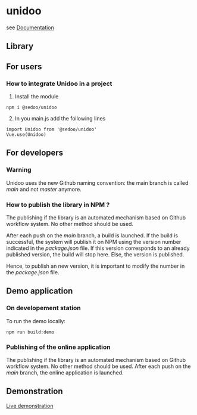 # unidoo

see [Documentation](https://sedoo.github.io/unidoo/)

## Library

## For users

### How to integrate Unidoo in a project

1. Install the module

```shell
npm i @sedoo/unidoo
```

2. In you main.js add the following lines

```
import Unidoo from '@sedoo/unidoo'
Vue.use(Unidoo)
```

## For developers

### Warning

Unidoo uses the new Github naming convention: the main branch is called *main* and not *master* anymore.


### How to publish the library in NPM ?

The publishing if the library is an automated mechanism based on Github workflow system. No other method should be used.

After each push on the *main* branch, a build is launched. 
If the build is successful, the system will publish it on NPM using the version number indicated in the *package.json* file.
If this version corresponds to an already published version, the build will stop here. Else, the version is published.

Hence, to publish an new version, it is important to modify the number in the *package.json* file.    

## Demo application

### On developement station

To run the demo locally: 

```shell
npm run build:demo
```

### Publishing of the online application

The publishing if the library is an automated mechanism based on Github workflow system. No other method should be used.
After each push on the *main* branch, the online application is launched.


## Demonstration

[Live demonstration](https://sedoo.github.io/unidoo/)
